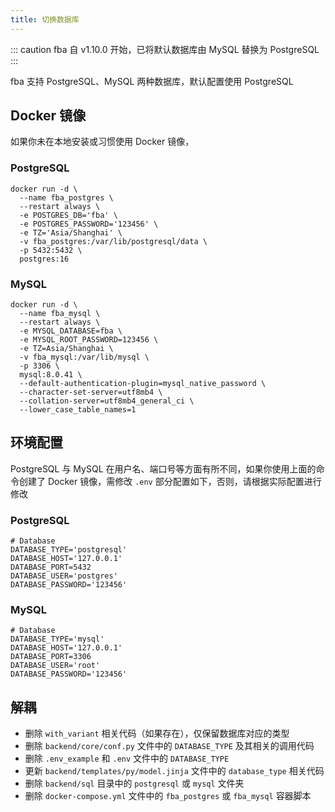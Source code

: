 ```yaml
---
title: 切换数据库
---
```


::: caution
fba 自 v1.10.0 开始，已将默认数据库由 MySQL 替换为 PostgreSQL
:::

fba 支持 PostgreSQL、MySQL 两种数据库，默认配置使用 PostgreSQL

## Docker 镜像

如果你未在本地安装或习惯使用 Docker 镜像，

### PostgreSQL

```shell:no-line-numbers
docker run -d \
  --name fba_postgres \
  --restart always \
  -e POSTGRES_DB='fba' \
  -e POSTGRES_PASSWORD='123456' \
  -e TZ='Asia/Shanghai' \
  -v fba_postgres:/var/lib/postgresql/data \ 
  -p 5432:5432 \
  postgres:16
```

### MySQL

```shell:no-line-numbers
docker run -d \
  --name fba_mysql \
  --restart always \
  -e MYSQL_DATABASE=fba \
  -e MYSQL_ROOT_PASSWORD=123456 \
  -e TZ=Asia/Shanghai \
  -v fba_mysql:/var/lib/mysql \
  -p 3306 \
  mysql:8.0.41 \
  --default-authentication-plugin=mysql_native_password \
  --character-set-server=utf8mb4 \
  --collation-server=utf8mb4_general_ci \
  --lower_case_table_names=1
```

## 环境配置

PostgreSQL 与 MySQL 在用户名、端口号等方面有所不同，如果你使用上面的命令创建了 Docker 镜像，需修改 `.env`
部分配置如下，否则，请根据实际配置进行修改

### PostgreSQL

```dotenv:no-line-numbers
# Database
DATABASE_TYPE='postgresql'
DATABASE_HOST='127.0.0.1'
DATABASE_PORT=5432
DATABASE_USER='postgres'
DATABASE_PASSWORD='123456'
```

### MySQL

```dotenv:no-line-numbers
# Database
DATABASE_TYPE='mysql'
DATABASE_HOST='127.0.0.1'
DATABASE_PORT=3306
DATABASE_USER='root'
DATABASE_PASSWORD='123456'
```

## 解耦

- 删除 `with_variant` 相关代码（如果存在），仅保留数据库对应的类型
- 删除 `backend/core/conf.py` 文件中的 `DATABASE_TYPE` 及其相关的调用代码
- 删除 `.env_example` 和 `.env` 文件中的 `DATABASE_TYPE`
- 更新 `backend/templates/py/model.jinja` 文件中的 `database_type` 相关代码
- 删除 `backend/sql` 目录中的 `postgresql` 或 `mysql` 文件夹
- 删除 `docker-compose.yml` 文件中的 `fba_postgres` 或 `fba_mysql` 容器脚本

